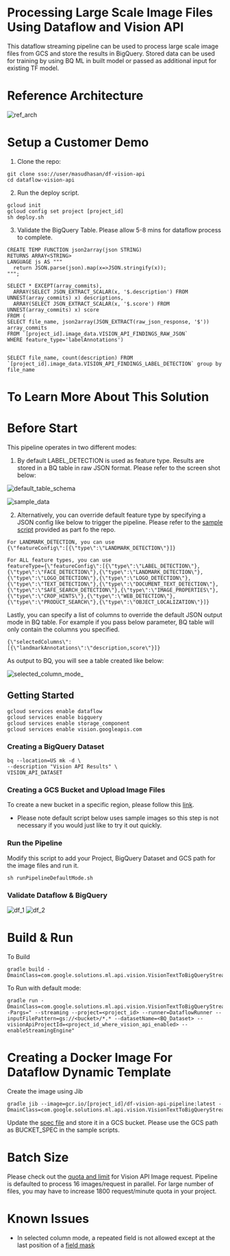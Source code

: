# Processing Large Scale Image Files Using Dataflow and Vision API
This dataflow streaming pipeline can be used to process large scale image files from GCS and store the results in BigQuery. Stored data can be used for training by using BQ ML in built model or passed as additional input for existing TF model.   

# Reference Architecture

![ref_arch](diagram/vision_api_ref_arch.png)


# Setup a Customer Demo

1. Clone the repo: 

```glogin 
git clone sso://user/masudhasan/df-vision-api
cd dataflow-vision-api
```

2. Run the deploy script. 

```
gcloud init
gcloud config set project [project_id]
sh deploy.sh
```

3. Validate the BigQuery Table. Please allow 5-8 mins for dataflow process to complete.


```
CREATE TEMP FUNCTION json2array(json STRING)
RETURNS ARRAY<STRING>
LANGUAGE js AS """
  return JSON.parse(json).map(x=>JSON.stringify(x));
"""; 

SELECT * EXCEPT(array_commits),
  ARRAY(SELECT JSON_EXTRACT_SCALAR(x, '$.description') FROM UNNEST(array_commits) x) descriptions,
  ARRAY(SELECT JSON_EXTRACT_SCALAR(x, '$.score') FROM UNNEST(array_commits) x) score
FROM (
SELECT file_name, json2array(JSON_EXTRACT(raw_json_response, '$')) array_commits
FROM `[project_id].image_data.VISION_API_FINDINGS_RAW_JSON` 
WHERE feature_type='labelAnnotations')


SELECT file_name, count(description) FROM `[project_id].image_data.VISION_API_FINDINGS_LABEL_DETECTION` group by file_name
``` 
# To Learn More About This Solution
# Before Start
This pipeline operates in two different modes:  

1. By default LABEL_DETECTION is used as feature type. Results are stored in a BQ table in raw JSON format.  Please refer to the screen shot below:

 ![default_table_schema](diagram/default_table_schema.png)

 ![sample_data](diagram/default_table_data.png)

2.  Alternatively, you can override default feature type by specifying a JSON config like below to trigger the pipeline. Please refer to the [sample script](./src/main/resources/sample_scripts/runPipelineDefaultMode.sh) provided as part fo the repo.   
 

```
For LANDMARK_DETECTION, you can use   
{\"featureConfig\":[{\"type\":\"LANDMARK_DETECTION\"}]}	
```
```
For ALL feature types, you can use  
featureType={\"featureConfig\":[{\"type\":\"LABEL_DETECTION\"},{\"type\":\"FACE_DETECTION\"},{\"type\":\"LANDMARK_DETECTION\"},{\"type\":\"LOGO_DETECTION\"},{\"type\":\"LOGO_DETECTION\"},{\"type\":\"TEXT_DETECTION\"},{\"type\":\"DOCUMENT_TEXT_DETECTION\"},{\"type\":\"SAFE_SEARCH_DETECTION\"},{\"type\":\"IMAGE_PROPERTIES\"},{\"type\":\"CROP_HINTS\"},{\"type\":\"WEB_DETECTION\"},{\"type\":\"PRODUCT_SEARCH\"},{\"type\":\"OBJECT_LOCALIZATION\"}]}
``` 

Lastly, you can specify a list of columns to override the default JSON output mode in BQ table. For example if you pass below parameter, BQ table will only contain the columns you specified. 

```{\"featureConfig\":[{\"type\":\"LANDMARK_DETECTION\"}]}
{\"selectedColumns\":[{\"landmarkAnnotations\":\"description,score\"}]}
```

As output to BQ, you will see a table created like below:

![selected_column_mode_](diagram/selected_columns.png)

## Getting Started

````
gcloud services enable dataflow
gcloud services enable bigquery
gcloud services enable storage_component
gcloud services enable vision.googleapis.com
````

### Creating a BigQuery Dataset

```
bq --location=US mk -d \ 
--description "Vision API Results" \ 
VISION_API_DATASET
```

### Creating a GCS Bucket and Upload Image Files 

To create a new bucket in a specific region, please follow this [link](https://cloud.google.com/storage/docs/creating-buckets).

* Please note default script below uses sample images so this step is not necessary if you would just like to try it out quickly.

### Run the Pipeline
Modify this script to add your Project, BigQuery Dataset and GCS path for the image files and run it.

```
sh runPipelineDefaultMode.sh
```
### Validate Dataflow & BigQuery
 
![df_1](diagram/df_1.png) 
![df_2](diagram/df_2.png) 

# Build & Run
To Build 

```
gradle build -DmainClass=com.google.solutions.ml.api.vision.VisionTextToBigQueryStreaming  
```

To Run with default mode: 

```
gradle run -DmainClass=com.google.solutions.ml.api.vision.VisionTextToBigQueryStreaming -Pargs=" --streaming --project=<project_id> --runner=DataflowRunner --inputFilePattern=gs://<bucket>/*.* --datasetName=<BQ_Dataset> --visionApiProjectId=<project_id_where_vision_api_enabled> --enableStreamingEngine"
```
# Creating a Docker Image For Dataflow Dynamic Template
Create the image using Jib

```
gradle jib --image=gcr.io/[project_id]/df-vision-api-pipeline:latest -DmainClass=com.google.solutions.ml.api.vision.VisionTextToBigQueryStreaming 
```

Update the [spec file](./src/main/resources/dynamic_template_vision_api.json) and store it in a GCS bucket. Please use the GCS path as BUCKET_SPEC in the sample scripts.   

# Batch Size

Please check out the [quota and limit](https://cloud.google.com/vision/quotas) for Vision API Image request. 
Pipeline is defaulted to process 16 images/request in parallel. 
For large number of files, you may have to increase  1800 request/minute quota in your project.

# Known Issues
* In selected column mode, a repeated field is not allowed except at the last position of a [field mask](https://developers.google.com/protocol-buffers/docs/reference/java/com/google/protobuf/FieldMask)

